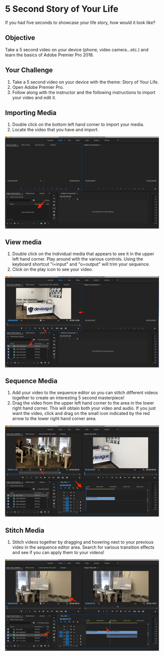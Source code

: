 # 5 Second Story of Your Life

If you had five seconds to showcase your life story, how would it look like?

## Objective

Take a 5 second video on your device (phone, video camera...etc.) and learn the basics of Adobe Premier Pro 2018.

## Your Challenge

1. Take a 5 second video on your device with the theme: Story of Your Life.
2. Open Adobe Premier Pro.
3. Follow along with the instructor and the following instructions to import your video and edit it.

## Importing Media
1. Double click on the bottom left hand corner to import your media.
2. Locate the video that you have and import.

![Import Media](https://github.com/junior-devleague/spring-break-digital-media-camp/blob/master/day-1-stop-motion/images/1-import-media.png)

## View media
1. Double click on the individual media that appears to see it in the upper left hand corner. Play around with the various controls. Using the keyboard shortcut "i=input" and "o=output" will trim your sequence.
2. Click on the play icon to see your video.

![View Media](https://github.com/junior-devleague/spring-break-digital-media-camp/blob/master/day-1-stop-motion/images/2-view-media.png)

## Sequence Media
1. Add your video to the sequence editor so you can stitch different videos together to create an interesting 5 second masterpiece!
2. Drag the video from the upper left hand corner to the area in the lower right hand corner. This will obtain both your video and audio. If you just want the video, click and drag on the small icon indicated by the red arrow to the lower right hand corner area.

![Sequence Media](https://github.com/junior-devleague/spring-break-digital-media-camp/blob/master/day-1-stop-motion/images/3-sequence-media.png)

## Stitch Media
1. Stitch videos together by dragging and hovering next to your previous video in the sequence editor area. Search for various transition effects and see if you can apply them to your videos!

![Stitch Media](https://github.com/junior-devleague/spring-break-digital-media-camp/blob/master/day-1-stop-motion/images/4-stitch-media.png)
